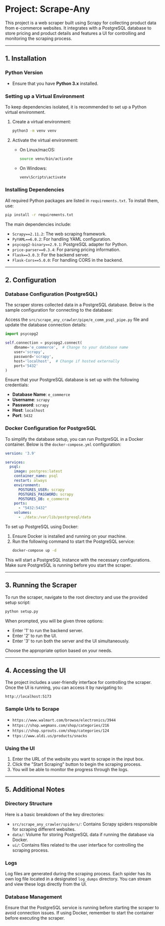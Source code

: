
# Project: Scrape-Any

This project is a web scraper built using Scrapy for collecting product data from e-commerce websites. It integrates with a PostgreSQL database to store pricing and product details and features a UI for controlling and monitoring the scraping process.

---

## 1. Installation

### Python Version
- Ensure that you have **Python 3.x** installed.

### Setting up a Virtual Environment
To keep dependencies isolated, it is recommended to set up a Python virtual environment.

1. Create a virtual environment:
   ```bash
   python3 -m venv venv
   ```

2. Activate the virtual environment:
   - On Linux/macOS:
     ```bash
     source venv/bin/activate
     ```
   - On Windows:
     ```bash
     venv\Scripts\activate
     ```

### Installing Dependencies
All required Python packages are listed in `requirements.txt`. To install them, use:

```bash
pip install -r requirements.txt
```

The main dependencies include:

- `Scrapy==2.11.2`: The web scraping framework.
- `PyYAML==6.0.2`: For handling YAML configuration.
- `psycopg2-binary==2.9.1`: PostgreSQL adapter for Python.
- `price-parser==0.3.4`: For parsing pricing information.
- `Flask==3.0.3`: For the backend server.
- `Flask-Cors==5.0.0`: For handling CORS in the backend.


---

## 2. Configuration

### Database Configuration (PostgreSQL)
The scraper stores collected data in a PostgreSQL database. Below is the sample configuration for connecting to the database:

Access the `src/scrape_any_crawler/pipe/e_comm_psql_pipe.py` file and update the database connection details:
```python
import psycopg2

self.connection = psycopg2.connect(
    dbname='e_commerce',  # Change to your database name
    user='scrapy',
    password='scrapy',
    host='localhost',  # Change if hosted externally
    port='5432'
)
```

Ensure that your PostgreSQL database is set up with the following credentials:
- **Database Name**: `e_commerce`
- **Username**: `scrapy`
- **Password**: `scrapy`
- **Host**: `localhost`
- **Port**: `5432`

### Docker Configuration for PostgreSQL
To simplify the database setup, you can run PostgreSQL in a Docker container. Below is the `docker-compose.yml` configuration:

```yaml
version: '3.9'

services:
  psql:
    image: postgres:latest
    container_name: psql
    restart: always
    environment:
      POSTGRES_USER: scrapy
      POSTGRES_PASSWORD: scrapy
      POSTGRES_DB: e_commerce
    ports:
      - "5432:5432"
    volumes:
      - ./data:/var/lib/postgresql/data
```

To set up PostgreSQL using Docker:
1. Ensure Docker is installed and running on your machine.
2. Run the following command to start the PostgreSQL service:
   ```bash
   docker-compose up -d
   ```

This will start a PostgreSQL instance with the necessary configurations. Make sure PostgreSQL is running before you start the scraper.

---

## 3. Running the Scraper

To run the scraper, navigate to the root directory and use the provided setup script:

```bash
python setup.py
```

When prompted, you will be given three options:
- Enter '1' to run the backend server.
- Enter '2' to run the UI.
- Enter '3' to run both the server and the UI simultaneously.

Choose the appropriate option based on your needs.

---

## 4. Accessing the UI

The project includes a user-friendly interface for controlling the scraper. Once the UI is running, you can access it by navigating to:

```
http://localhost:5173
```
### Sample Urls to Scrape
- `https://www.walmart.com/browse/electronics/3944`
- `https://shop.wegmans.com/shop/categories/216`
- `https://shop.sprouts.com/shop/categories/124`
- `ttps://www.aldi.us/products/snacks`

### Using the UI
1. Enter the URL of the website you want to scrape in the input box.
2. Click the "Start Scraping" button to begin the scraping process.
3. You will be able to monitor the progress through the logs.



---

## 5. Additional Notes

### Directory Structure
Here is a basic breakdown of the key directories:

- `src/scrape_any_crawler/spiders/`: Contains Scrapy spiders responsible for scraping different websites.
- `data/`: Volume for storing PostgreSQL data if running the database via Docker.
- `ui/`: Contains files related to the user interface for controlling the scraping process.

### Logs
Log files are generated during the scraping process. Each spider has its own log file located in a designated `log_dumps` directory. You can stream and view these logs directly from the UI.

### Database Management
Ensure that the PostgreSQL service is running before starting the scraper to avoid connection issues. If using Docker, remember to start the container before executing the scraper.

